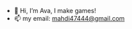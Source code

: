 - 👋 Hi, I’m Ava, I make games!
- 📫 my email: mahdi47444@gmail.com

<!---
AryAryy/AryAryy is a ✨ special ✨ repository because its `README.md` (this file) appears on your GitHub profile.
You can click the Preview link to take a look at your changes.
--->
